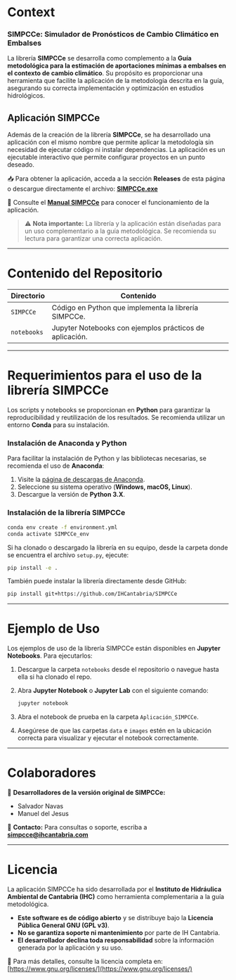# Context

### SIMPCCe: Simulador de Pronósticos de Cambio Climático en Embalses

La librería **SIMPCCe** se desarrolla como complemento a la **Guía metodológica para la estimación de aportaciones mínimas a embalses en el contexto de cambio climático**. Su propósito es proporcionar una herramienta que facilite la aplicación de la metodología descrita en la guía, asegurando su correcta implementación y optimización en estudios hidrológicos.

## Aplicación SIMPCCe

Además de la creación de la librería **SIMPCCe**, se ha desarrollado una aplicación con el mismo nombre que permite aplicar la metodología sin necesidad de ejecutar código ni instalar dependencias. La aplicación es un ejecutable interactivo que permite configurar proyectos en un punto deseado.

📥 Para obtener la aplicación, acceda a la sección **Releases** de esta página o descargue directamente el archivo: **[SIMPCCe.exe](#)**

📖 Consulte el **[Manual SIMPCCe](#)** para conocer el funcionamiento de la aplicación.

> ⚠️ **Nota importante:** La librería y la aplicación están diseñadas para un uso complementario a la guía metodológica. Se recomienda su lectura para garantizar una correcta aplicación.

---

# Contenido del Repositorio

| Directorio    | Contenido |
|--------------|---------------------------------------------------------|
| `SIMPCCe`   | Código en Python que implementa la librería SIMPCCe. |
| `notebooks`  | Jupyter Notebooks con ejemplos prácticos de aplicación. |

---

# Requerimientos para el uso de la librería SIMPCCe

Los scripts y notebooks se proporcionan en **Python** para garantizar la reproducibilidad y reutilización de los resultados. Se recomienda utilizar un entorno **Conda** para su instalación.

### Instalación de Anaconda y Python

Para facilitar la instalación de Python y las bibliotecas necesarias, se recomienda el uso de **Anaconda**:

1. Visite la [página de descargas de Anaconda](https://www.anaconda.com/download/).
2. Seleccione su sistema operativo (**Windows, macOS, Linux**).
3. Descargue la versión de **Python 3.X**.

### Instalación de la librería SIMPCCe

```bash
conda env create -f environment.yml
conda activate SIMPCCe_env
```

Si ha clonado o descargado la librería en su equipo, desde la carpeta donde se encuentra el archivo `setup.py`, ejecute:

```bash
pip install -e .
```

También puede instalar la librería directamente desde GitHub:

```bash
pip install git+https://github.com/IHCantabria/SIMPCCe
```

---

# Ejemplo de Uso

Los ejemplos de uso de la librería SIMPCCe están disponibles en **Jupyter Notebooks**. Para ejecutarlos:

1. Descargue la carpeta `notebooks` desde el repositorio o navegue hasta ella si ha clonado el repo.
2. Abra **Jupyter Notebook** o **Jupyter Lab** con el siguiente comando:

   ```bash
   jupyter notebook
   ```

3. Abra el notebook de prueba en la carpeta `Aplicación_SIMPCCe`.
4. Asegúrese de que las carpetas `data` e `images` estén en la ubicación correcta para visualizar y ejecutar el notebook correctamente.

---

# Colaboradores

📌 **Desarrolladores de la versión original de SIMPCCe:**

- Salvador Navas
- Manuel del Jesus

📧 **Contacto:** Para consultas o soporte, escriba a **[simpcce@ihcantabria.com](mailto:simpcce@ihcantabria.com)**

---

# Licencia

La aplicación SIMPCCe ha sido desarrollada por el **Instituto de Hidráulica Ambiental de Cantabria (IHC)** como herramienta complementaria a la guía metodológica.

- **Este software es de código abierto** y se distribuye bajo la **Licencia Pública General GNU (GPL v3)**.
- **No se garantiza soporte ni mantenimiento** por parte de IH Cantabria.
- **El desarrollador declina toda responsabilidad** sobre la información generada por la aplicación y su uso.

🔗 Para más detalles, consulte la licencia completa en: [https://www.gnu.org/licenses/](https://www.gnu.org/licenses/)
